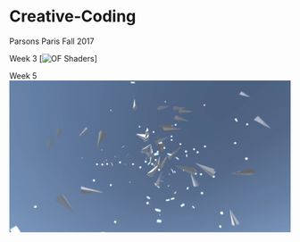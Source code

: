 # Creative-Coding
Parsons Paris Fall 2017

Week 3
[![OF Shaders](https://github.com/baice963/Creative-Coding/blob/master/homework_week3/giphy-downsized-large.gif?raw=true "Logo Title Text 1")]

Week 5
[![Paper Planes Video](https://github.com/baice963/Creative-Coding/blob/master/homework_week5/Assets/Screen%20Shot%202017-10-08%20at%2015.02.40.png?raw=true)](  https://vimeo.com/237278637)

  
  
  
